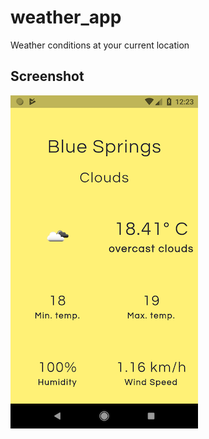 # weather_app

Weather conditions at your current location

## Screenshot

![Mausam](Screenshot.png)
